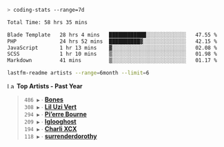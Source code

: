 ```zsh
> coding-stats --range=7d
```

<!--START_SECTION:waka-->

```txt
Total Time: 58 hrs 35 mins

Blade Template   28 hrs 4 mins   ████████████░░░░░░░░░░░░░   47.55 %
PHP              24 hrs 52 mins  ██████████▓░░░░░░░░░░░░░░   42.15 %
JavaScript       1 hr 13 mins    ▓░░░░░░░░░░░░░░░░░░░░░░░░   02.08 %
SCSS             1 hr 10 mins    ▒░░░░░░░░░░░░░░░░░░░░░░░░   01.98 %
Markdown         41 mins         ▒░░░░░░░░░░░░░░░░░░░░░░░░   01.17 %
```

<!--END_SECTION:waka-->

```zsh
lastfm-readme artists --range=6month --limit=6
```

<!--START_LASTFM_ARTISTS:{"period": "12month", "rows": 6}-->
<a href="https://last.fm" target="_blank"><img src="https://user-images.githubusercontent.com/17434202/215290617-e793598d-d7c9-428f-9975-156db1ba89cc.svg" alt="Last.fm Logo" width="18" height="13"/></a> **Top Artists - Past Year**

> `486 ▶️` ∙ **[Bones](https://www.last.fm/music/Bones)**<br/>
> `308 ▶️` ∙ **[Lil Uzi Vert](https://www.last.fm/music/Lil+Uzi+Vert)**<br/>
> `294 ▶️` ∙ **[Pi’erre Bourne](https://www.last.fm/music/Pi%E2%80%99erre+Bourne)**<br/>
> `209 ▶️` ∙ **[Iglooghost](https://www.last.fm/music/Iglooghost)**<br/>
> `194 ▶️` ∙ **[Charli XCX](https://www.last.fm/music/Charli+XCX)**<br/>
> `118 ▶️` ∙ **[surrenderdorothy](https://www.last.fm/music/surrenderdorothy)**<br/>
<!--END_LASTFM_ARTISTS-->
